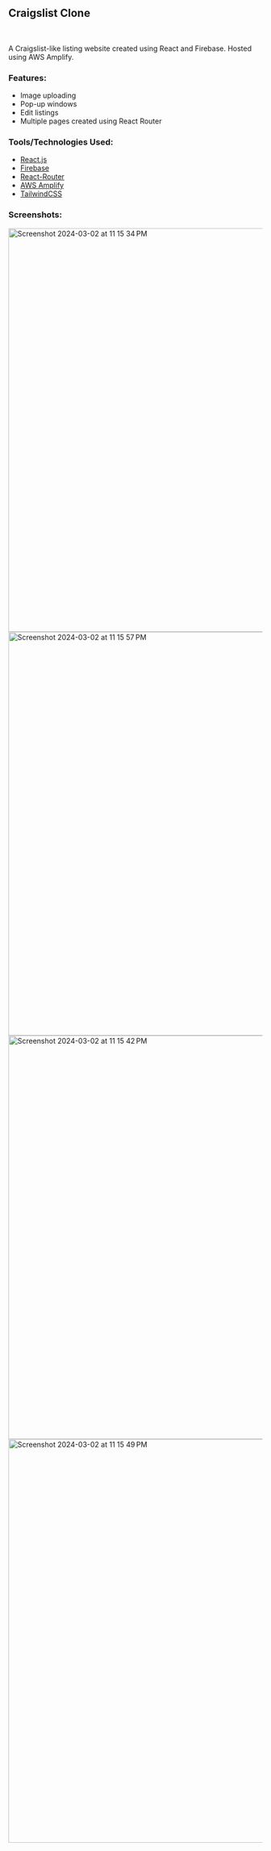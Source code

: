 <h2>Craigslist Clone</h2></br>

A Craigslist-like listing website created using React and Firebase. Hosted using AWS Amplify. </br>


### Features: <br/>
<ul>
  <li>Image uploading</li>
  <li>Pop-up windows</li>
  <li>Edit listings</li>
  <li>Multiple pages created using React Router</li>
</ul>

### Tools/Technologies Used: <br/>
<ul>
  <li><a href="https://react.dev/">React.js</a></li>
  <li><a href="https://firebase.google.com/">Firebase</a></li>
  <li><a href="https://reactrouter.com/en/main">React-Router</a></li>
  <li><a href="https://aws.amazon.com/amplify/?gclid=CjwKCAiAuYuvBhApEiwAzq_YiTlf-igHvPZCZCeH2ZJGWXeH1NJf8Hol5MVy4Q8nsUt6ormJZV0W5xoCZR0QAvD_BwE&trk=9eb02e4d-80e0-4f27-a621-b90b3c870bf3&sc_channel=ps&ef_id=CjwKCAiAuYuvBhApEiwAzq_YiTlf-igHvPZCZCeH2ZJGWXeH1NJf8Hol5MVy4Q8nsUt6ormJZV0W5xoCZR0QAvD_BwE:G:s&s_kwcid=AL!4422!3!651751060764!e!!g!!aws%20amplify!19852662236!145019201417">AWS Amplify</a></li>
  <li><a href="https://tailwindcss.com/">TailwindCSS</a></li>
</ul>

### Screenshots: <br/>


<img width="800" alt="Screenshot 2024-03-02 at 11 15 34 PM" src="https://github.com/ThomasQi3141/Project-TQZXKQ/assets/131242218/c4cf52cb-6c92-4fee-bf77-ec7643ff4a97">
<img width="800" alt="Screenshot 2024-03-02 at 11 15 57 PM" src="https://github.com/ThomasQi3141/Project-TQZXKQ/assets/131242218/22eda7e3-5d42-4d0d-9da9-10f856dbac2a">
<img width="800" alt="Screenshot 2024-03-02 at 11 15 42 PM" src="https://github.com/ThomasQi3141/Project-TQZXKQ/assets/131242218/5acda8a8-e4d5-4a8f-a2c4-19dbde4a779e">
<img width="800" alt="Screenshot 2024-03-02 at 11 15 49 PM" src="https://github.com/ThomasQi3141/Project-TQZXKQ/assets/131242218/9ba51ed6-7d56-4dd5-bbae-f5b819286b3b">
